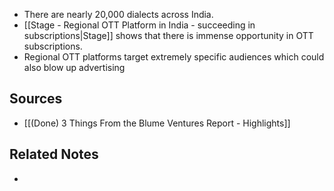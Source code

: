 - There are nearly 20,000 dialects across India.
- [[Stage - Regional OTT Platform in India - succeeding in subscriptions|Stage]] shows that there is immense opportunity in OTT subscriptions.
- Regional OTT platforms target extremely specific audiences which could also blow up advertising

## Sources
- [[(Done) 3 Things From the Blume Ventures Report - Highlights]]

## Related Notes
- 